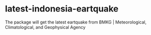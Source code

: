# latest-indonesia-eartquake
The package will get the latest eartquake from BMKG | Meteorological, Climatological, and Geophysical Agency
